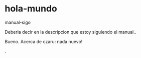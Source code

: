 # hola-mundo
manual-sigo

Deberia decir en la descripcion que estoy siguiendo el manual..

Bueno.
Acerca de czaru: nada nuevo!


.
